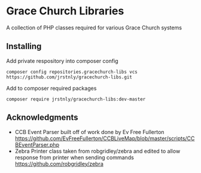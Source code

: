 # Grace Church Libraries

A collection of PHP classes required for various Grace Church systems


## Installing

Add private respository into composer config
```
composer config repositories.gracechurch-libs vcs https://github.com/jrstnly/gracechurch-libs.git
```

Add to composer required packages
```
composer require jrstnly/gracechurch-libs:dev-master
```


## Acknowledgments
* CCB Event Parser built off of work done by Ev Free Fullerton https://github.com/EvFreeFullerton/CCBLiveMap/blob/master/scripts/CCBEventParser.php
* Zebra Printer class taken from robgridley/zebra and edited to allow response from printer when sending commands https://github.com/robgridley/zebra
